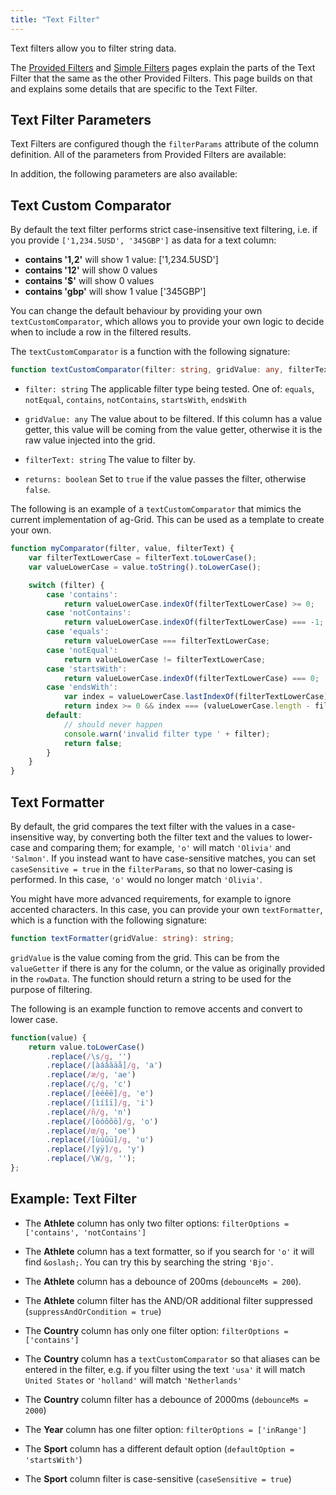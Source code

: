 ```yaml
---
title: "Text Filter"
---
```


Text filters allow you to filter string data.

The [Provided Filters](../filter-provided/) and [Simple Filters](../filter-provided-simple/) pages explain the parts of the Text Filter that the same as the other Provided Filters. This page builds on that and explains some details that are specific to the Text Filter.

## Text Filter Parameters

Text Filters are configured though the `filterParams` attribute of the column definition. All of the parameters from Provided Filters are available:

<api-documentation source='filter-provided/resources/providedFilters.json' section='filterParams'></api-documentation>

In addition, the following parameters are also available:

<api-documentation source='filter-provided-simple/resources/simpleFilters.json' section='filterParams' names='["Text"]'></api-documentation>

## Text Custom Comparator

By default the text filter performs strict case-insensitive text filtering, i.e. if you provide `['1,234.5USD', '345GBP']` as data for a text column:

- **contains '1,2'** will show 1 value: ['1,234.5USD']
- **contains '12'** will show 0 values
- **contains '$'** will show 0 values
- **contains 'gbp'** will show 1 value ['345GBP']


You can change the default behaviour by providing your own `textCustomComparator`, which allows you to provide your own logic to decide when to include a row in the filtered results.

The `textCustomComparator` is a function with the following signature:

```ts
function textCustomComparator(filter: string, gridValue: any, filterText: string): boolean;
```

- `filter: string` The applicable filter type being tested. One of: `equals`, `notEqual`, `contains`, `notContains`, `startsWith`, `endsWith`

- `gridValue: any` The value about to be filtered. If this column has a value getter, this value will be coming from the value getter, otherwise it is the raw value injected into the grid.

- `filterText: string` The value to filter by.

- `returns: boolean` Set to `true` if the value passes the filter, otherwise `false`.

The following is an example of a `textCustomComparator` that mimics the current implementation of ag-Grid. This can be used as a template to create your own.

```js
function myComparator(filter, value, filterText) {
    var filterTextLowerCase = filterText.toLowerCase();
    var valueLowerCase = value.toString().toLowerCase();

    switch (filter) {
        case 'contains':
            return valueLowerCase.indexOf(filterTextLowerCase) >= 0;
        case 'notContains':
            return valueLowerCase.indexOf(filterTextLowerCase) === -1;
        case 'equals':
            return valueLowerCase === filterTextLowerCase;
        case 'notEqual':
            return valueLowerCase != filterTextLowerCase;
        case 'startsWith':
            return valueLowerCase.indexOf(filterTextLowerCase) === 0;
        case 'endsWith':
            var index = valueLowerCase.lastIndexOf(filterTextLowerCase);
            return index >= 0 && index === (valueLowerCase.length - filterTextLowerCase.length);
        default:
            // should never happen
            console.warn('invalid filter type ' + filter);
            return false;
        }
    }
}
```

## Text Formatter

By default, the grid compares the text filter with the values in a case-insensitive way, by converting both the filter text and the values to lower-case and comparing them; for example, `'o'` will match `'Olivia'` and `'Salmon'`. If you instead want to have case-sensitive matches, you can set `caseSensitive = true` in the `filterParams`, so that no lower-casing is performed. In this case, `'o'` would no longer match `'Olivia'`.

You might have more advanced requirements, for example to ignore accented characters. In this case, you can provide your own `textFormatter`, which is a function with the following signature:

```ts
function textFormatter(gridValue: string): string;
```

`gridValue` is the value coming from the grid. This can be from the `valueGetter` if there is any for the column, or the value as originally provided in the `rowData`. The function should return a string to be used for the purpose of filtering.

The following is an example function to remove accents and convert to lower case.

```js
function(value) {
    return value.toLowerCase()
        .replace(/\s/g, '')
        .replace(/[àáâãäå]/g, 'a')
        .replace(/æ/g, 'ae')
        .replace(/ç/g, 'c')
        .replace(/[èéêë]/g, 'e')
        .replace(/[ìíîï]/g, 'i')
        .replace(/ñ/g, 'n')
        .replace(/[òóôõö]/g, 'o')
        .replace(/œ/g, 'oe')
        .replace(/[ùúûü]/g, 'u')
        .replace(/[ýÿ]/g, 'y')
        .replace(/\W/g, '');
};
```

## Example: Text Filter

- The **Athlete** column has only two filter options: `filterOptions = ['contains', 'notContains']`

- The **Athlete** column has a text formatter, so if you search for `'o'` it will find `&oslash;`. You can try this by searching the string `'Bjo'`.

- The **Athlete** column has a debounce of 200ms (`debounceMs = 200`).

- The **Athlete** column filter has the AND/OR additional filter suppressed (`suppressAndOrCondition = true`)

- The **Country** column has only one filter option: `filterOptions = ['contains']`

- The **Country** column has a `textCustomComparator` so that aliases can be entered in the filter, e.g. if you filter using the text `'usa'` it will match `United States` or `'holland'` will match `'Netherlands'`

- The **Country** column filter has a debounce of 2000ms (`debounceMs = 2000`)

- The **Year** column has one filter option: `filterOptions = ['inRange']`

- The **Sport** column has a different default option (`defaultOption = 'startsWith'`)

- The **Sport** column filter is case-sensitive (`caseSensitive = true`)

<grid-example title='Text Filter' name='text-filter' type='generated' options='{ "exampleHeight": 555 }'></grid-example>

